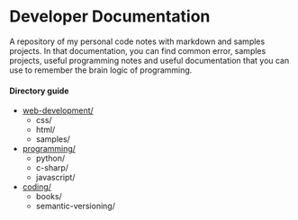 # Developer Documentation

A repository of my personal code notes with markdown and samples projects. In that documentation, you can find common error, samples projects, useful programming notes and useful documentation that you can use to remember the brain logic of programming.

#### Directory guide
- [web-development/](web-development/GUIDE-WEB-DEVELOPMENT.md)
  - css/
  - html/
  - samples/
- [programming/](programming/GUIDE-PROGRAMMING.md)
  - python/
  - c-sharp/
  - javascript/
- [coding/](coding\GUIDE-CODING.md)
  - books/
  - semantic-versioning/